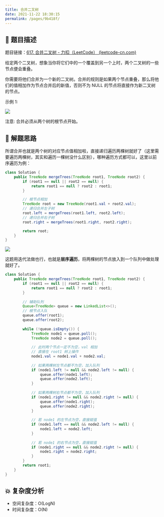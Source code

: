 ```yaml
---
title: 合并二叉树
date: 2021-11-22 18:30:15
permalink: /pages/9b418f/
---
```


## 📃 题目描述

题目链接：[617. 合并二叉树 - 力扣（LeetCode） (leetcode-cn.com)](https://leetcode-cn.com/problems/merge-two-binary-trees/submissions/)

给定两个二叉树，想象当你将它们中的一个覆盖到另一个上时，两个二叉树的一些节点便会重叠。

你需要将他们合并为一个新的二叉树。合并的规则是如果两个节点重叠，那么将他们的值相加作为节点合并后的新值，否则不为 NULL 的节点将直接作为新二叉树的节点。

示例 1:

![](https://gitee.com/veal98/images/raw/master/img/20211122183125.png)

注意: 合并必须从两个树的根节点开始。

## 🔔 解题思路

所谓合并也就是两个树的对应节点值相加啦，直接递归遍历两棵树就好了（这里需要遍历两棵树，其实和遍历一棵树没什么区别），哪种遍历方式都可以，这里以前序遍历为例：


```java
class Solution {
    public TreeNode mergeTrees(TreeNode root1, TreeNode root2) {
        if (root1 == null || root2 == null) {
            return root1 == null ? root2 : root1;
        }

        // 根节点相加
        TreeNode root = new TreeNode(root1.val + root2.val);
        // 递归合并左子树
        root.left = mergeTrees(root1.left, root2.left);
        // 递归合并右子树
        root.right = mergeTrees(root1.right, root2.right);

        return root;
    }
}
```

![](https://gitee.com/veal98/images/raw/master/img/20211122183627.png)

这题用迭代法做也行，也就是**层序遍历**，将两棵树的节点放入到一个队列中做处理就好了。

```java
class Solution {
    public TreeNode mergeTrees(TreeNode root1, TreeNode root2) {
        if (root1 == null || root2 == null) {
            return root1 == null ? root2 : root1;
        }
        
        // 辅助队列
        Queue<TreeNode> queue = new LinkedList<>();
        // 根节点入队
        queue.offer(root1);
        queue.offer(root2);
        
        while (!queue.isEmpty()) {
            TreeNode node1 = queue.poll();
            TreeNode node2 = queue.poll();
            
            // 此时两个节点一定不为空，val 相加
            // 直接在 root1 树上操作
            node1.val = node1.val + node2.val;
            
            // 如果两棵树左节点都不为空，加入队列
            if (node1.left != null && node2.left != null) {
                queue.offer(node1.left);
                queue.offer(node2.left);
            }
            
            // 如果两棵树右节点都不为空，加入队列
            if (node1.right != null && node2.right != null) {
                queue.offer(node1.right);
                queue.offer(node2.right);
            }
            
            // 若 node1 的左节点为空，直接赋值
            if (node1.left == null && node2.left != null) {
                node1.left = node2.left;
            }
            
            // 若 node1 的右节点为空，直接赋值
            if (node1.right == null && node2.right != null) {
                node1.right = node2.right;
            }
        }
        return root1;
    }
}
```



## 💥 复杂度分析

- 空间复杂度：O(LogN)
- 时间复杂度：O(N)

